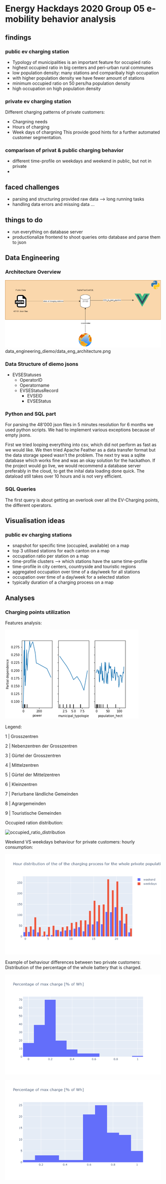 # Energy Hackdays 2020 Group 05 e-mobility behavior analysis

## findings

### public ev charging station

- Typology of municipalities is an important feature for occupied ratio
- highest occupied ratio in big centers and peri-urban rural communes
- low population density: many stations and comparibaly high occupation
- with higher population density we have fewer amount of stations
- minimum occupied ratio on 50 pers/ha population density
- high occupation on high population density

### private ev charging station
Different charging patterns of private customers:
- Chargning needs
- Hours of charging
- Week days of chargning
This provide good hints for a further automated customer segmentation.

### comparison of privat & public charging behavior
- different time-profile on weekdays and weekend in public, but not in private
- 

## faced challenges
- parsing and structuring provided raw data --> long running tasks
- handling data errors and missing data
...

## things to do
- run everything on database server
- productionalize frontend to shoot queries onto database and parse them to json 

        
## Data Engineering

### Architecture Overview

![Overview](/data_engineering_diemo/data_eng_architecture.png)
data_engineering_diemo/data_eng_architecture.png

### Data Structure of diemo jsons

- EVSEStatuses
    - OperatorID 
    - Operatorname
    - EVSEStatusRecord
        - EVSEID
        - EVSEStatus
        
### Python and SQL part
For parsing the 48'000 json files in 5 minutes resolution for 6 months we used python scripts.
We had to implement various exceptions because of empty jsons.

First we tried looping everything into csv, which did not perform as fast as we would like.
We then tried Apache Feather as a data transfer format but the data storage speed wasn't the problem.
The next try was a sqlite database which works fine and was an okay solution for the hackathon.
If the project would go live, we would recommend a database server preferably in the cloud, to get the inital data loading done quick.
The dataload still takes over 10 hours and is not very efficient.

### SQL Queries
The first query is about getting an overlook over all the EV-Charging points, the different operators.

## Visualisation ideas  

### public ev charging stations
- snapshot for specific time (occupied, available) on a map
- top 3 utilised stations for each canton on a map
- occupation ratio per station on a map
- time-profile clusters --> which stations have the same time-profile
- time-profile in city centers, countryside and touristic regions
- aggregated occupation over time of a day/week for all stations
- occupation over time of a day/week for a selected station
- typically duration of a charging process on a map


## Analyses

### Charging points utilization

Features analysis:

![extraTreesRegressor](/public_metrics_features_analysis/ExtraTreesRegressor.png)


Legend:

1 | Grosszentren

2 | Nebenzentren der Grosszentren

3 | Gürtel der Grosszentren

4 | Mittelzentren

5 | Gürtel der Mittelzentren

6 | Kleinzentren

7 | Periurbane ländliche Gemeinden

8 | Agrargemeinden

9 | Touristische Gemeinden


Occupied ration distribution:

![occupied_ratio_distribution](imgs/occupied_ratio_distribution.png)

Weekend VS weekdays behaviour for private customers: hourly consumption:

![hourly_consumption](imgs/hourly_consumption.png)

Example of behaviour differences between two private customers: Distribution of the percentage of the whole battery that is charged.

![percentage_of_max_charge_1](imgs/percentage_of_max_charge_1.png)

![percentage_of_max_charge_2](imgs/percentage_of_max_charge_2.png)
